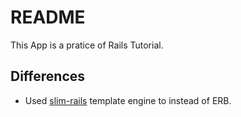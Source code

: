 # README

This App is a pratice of Rails Tutorial.

## Differences

- Used [slim-rails](https://github.com/slim-template/slim-rails) template engine to instead of ERB.

